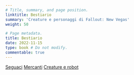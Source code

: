 ```yaml
---
# Title, summary, and page position.
linktitle: Bestiario
summary: 'Creature e personaggi di Fallout: New Vegas'
weight: 50

# Page metadata.
title: Bestiario
date: 2022-11-15
type: book # Do not modify.
commentable: true
---
```



<!--
{{< cta cta_text="Seguaci" cta_link="seguaci" cta_new_tab="false" >}} 
{{< cta cta_text="Mercanti" cta_link="mercanti" cta_new_tab="false" >}} 
{{< cta cta_text="Creature e robot" cta_link="creature-e-robot" cta_new_tab="false" >}}
-->

<a href="seguaci" class="btn mojave">Seguaci</a>
<a href="mercanti" class="btn mojave">Mercanti</a>
<a href="creature-e-robot" class="btn mojave">Creature e robot</a>

